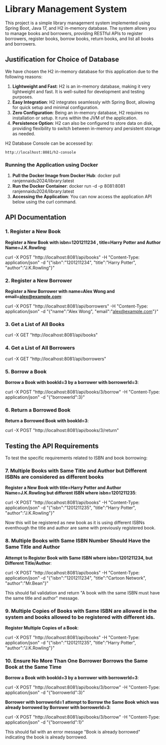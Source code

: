 
# Library Management System

This project is a simple library management system implemented using Spring Boot, Java 17, and H2 in-memory database. The system allows you to manage books and borrowers, providing RESTful APIs to register borrowers, register books, borrow books, return books, and list all books and borrowers.

## Justification for Choice of Database

We have chosen the H2 in-memory database for this application due to the following reasons:

1. **Lightweight and Fast**: H2 is an in-memory database, making it very lightweight and fast. It is well-suited for development and testing purposes.
2. **Easy Integration**: H2 integrates seamlessly with Spring Boot, allowing for quick setup and minimal configuration.
3. **Zero Configuration**: Being an in-memory database, H2 requires no installation or setup. It runs within the JVM of the application.
4. **Persistence Option**: H2 can also be configured to store data on disk, providing flexibility to switch between in-memory and persistent storage as needed.

H2 Database Console can be accessed by:

```
http://localhost:8081/h2-console
```


### Running the Application using Docker

1. **Pull the Docker Image from Docker Hub**: docker pull ranjennaidu2024/library:latest
2. **Run the Docker Container**: docker run -d -p 8081:8081 ranjennaidu2024/library:latest
3. **Accessing the Application**: You can now access the application API below using the curl command.


## API Documentation

### 1. Register a New Book

**Register a New Book with isbn=1201211234 , title=Harry Potter and Author Name=J.K.Rowling**:

curl -X POST "http://localhost:8081/api/books" -H "Content-Type: application/json" -d "{\"isbn\":\"1201211234\", \"title\":\"Harry Potter\", \"author\":\"J.K.Rowling\"}"

### 2. Register a New Borrower

**Register a New Borrower with name=Alex Wong and email=alex@example.com**:

curl -X POST "http://localhost:8081/api/borrowers" -H "Content-Type: application/json" -d "{\"name\":\"Alex Wong\", \"email\":\"alex@example.com\"}"


### 3. Get a List of All Books

curl -X GET "http://localhost:8081/api/books"

### 4. Get a List of All Borrowers

curl -X GET "http://localhost:8081/api/borrowers"

### 5. Borrow a Book

**Borrow a Book with bookId=3 by a borrower with borrowerId=3**:

curl -X POST "http://localhost:8081/api/books/3/borrow" -H "Content-Type: application/json" -d "{\"borrowerId\":3}"

### 6. Return a Borrowed Book

**Return a Borrowed Book with bookId=3**:

curl -X POST "http://localhost:8081/api/books/3/return"




## Testing the API Requirements

To test the specific requirements related to ISBN and book borrowing:

### 7. Multiple Books with Same Title and Author but Different ISBNs are considered as different books

**Register a New Book with title=Harry Potter and Author Name=J.K.Rowling but different ISBN where isbn=1201211235**:

curl -X POST "http://localhost:8081/api/books" -H "Content-Type: application/json" -d "{\"isbn\":\"1201211235\", \"title\":\"Harry Potter\", \"author\":\"J.K.Rowling\"}"

Now this will be registered as new book as it is using different ISBNs eventhough the title and author are same with previously registered book.


### 8. Multiple Books with Same ISBN Number Should Have the Same Title and Author

**Attempt to Register Book with Same ISBN where isbn=1201211234,  but Different Title/Author**:

curl -X POST "http://localhost:8081/api/books" -H "Content-Type: application/json" -d "{\"isbn\":\"1201211234\", \"title\":\"Cartoon Network\", \"author\":\"Mr.Bean\"}"

This should fail validation and return "A book with the same ISBN must have the same title and author" message.

### 9. Multiple Copies of Books with Same ISBN are allowed in the system and books allowed to be registered with different ids.

**Register Multiple Copies of a Book**:

curl -X POST "http://localhost:8081/api/books" -H "Content-Type: application/json" -d "{\"isbn\":\"1201211235\", \"title\":\"Harry Potter\", \"author\":\"J.K.Rowling\"}"

### 10. Ensure No More Than One Borrower Borrows the Same Book at the Same Time

**Borrow a Book with bookId=3 by a borrower with borrowerId=3**:

curl -X POST "http://localhost:8081/api/books/3/borrow" -H "Content-Type: application/json" -d "{\"borrowerId\":3}"

**Borrower with borrowerId=1 attempt to Borrow the Same Book which was already borrowed by Borrower with borrowerId=3**:

curl -X POST "http://localhost:8081/api/books/3/borrow" -H "Content-Type: application/json" -d "{\"borrowerId\":1}"

This should fail with an error message "Book is already borrowed" indicating the book is already borrowed.





